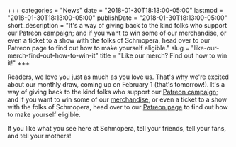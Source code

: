 +++
categories = "News"
date = "2018-01-30T18:13:00-05:00"
lastmod = "2018-01-30T18:13:00-05:00"
publishDate = "2018-01-30T18:13:00-05:00"
short_description = "It's a way of giving back to the kind folks who support our Patreon campaign; and if you want to win some of our merchandise, or even a ticket to a show with the folks of Schmopera, head over to our Patreon page to find out how to make yourself eligible."
slug = "like-our-merch-find-out-how-to-win-it"
title = "Like our merch? Find out how to win it!"
+++

Readers, we love you just as much as you love us. That's why we're excited about our monthly draw, coming up on February 1 (that's tomorrow!). It's a way of giving back to the kind folks who support our [Patreon campaign](https://www.patreon.com/schmopera); and if you want to win some of our [merchandise](https://www.facebook.com/schmopera/shop/), or even a ticket to a show with the folks of Schmopera, head over to our [Patreon page](https://www.patreon.com/schmopera) to find out how to make yourself eligible.

If you like what you see here at Schmopera, tell your friends, tell your fans, and tell your mothers!
